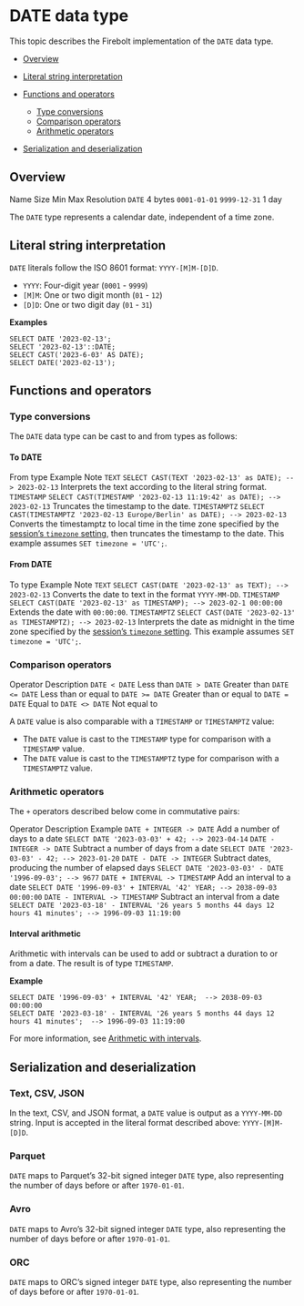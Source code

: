 # [](#date-data-type)DATE data type

This topic describes the Firebolt implementation of the `DATE` data type.

- [Overview](#overview)
- [Literal string interpretation](#literal-string-interpretation)
- [Functions and operators](#functions-and-operators)
  
  - [Type conversions](#type-conversions)
  - [Comparison operators](#comparison-operators)
  - [Arithmetic operators](#arithmetic-operators)
- [Serialization and deserialization](#serialization-and-deserialization)

## [](#overview)Overview

Name Size Min Max Resolution `DATE` 4 bytes `0001-01-01` `9999-12-31` 1 day

The `DATE` type represents a calendar date, independent of a time zone.

## [](#literal-string-interpretation)Literal string interpretation

`DATE` literals follow the ISO 8601 format: `YYYY-[M]M-[D]D`.

- `YYYY`: Four-digit year (`0001` - `9999`)
- `[M]M`: One or two digit month (`01` - `12`)
- `[D]D`: One or two digit day (`01` - `31`)

**Examples**

```
SELECT DATE '2023-02-13';
SELECT '2023-02-13'::DATE;
SELECT CAST('2023-6-03' AS DATE);
SELECT DATE('2023-02-13');
```

## [](#functions-and-operators)Functions and operators

### [](#type-conversions)Type conversions

The `DATE` data type can be cast to and from types as follows:

#### [](#to-date)To DATE

From type Example Note `TEXT` `SELECT CAST(TEXT '2023-02-13' as DATE); --> 2023-02-13` Interprets the text according to the literal string format. `TIMESTAMP` `SELECT CAST(TIMESTAMP '2023-02-13 11:19:42' as DATE); --> 2023-02-13` Truncates the timestamp to the date. `TIMESTAMPTZ` `SELECT CAST(TIMESTAMPTZ '2023-02-13 Europe/Berlin' as DATE); --> 2023-02-13` Converts the timestamptz to local time in the time zone specified by the [session’s `timezone` setting](/Reference/system-settings.html#setting-the-time-zone), then truncates the timestamp to the date. This example assumes `SET timezone = 'UTC';`.

#### [](#from-date)From DATE

To type Example Note `TEXT` `SELECT CAST(DATE '2023-02-13' as TEXT); --> 2023-02-13` Converts the date to text in the format `YYYY-MM-DD`. `TIMESTAMP` `SELECT CAST(DATE '2023-02-13' as TIMESTAMP); --> 2023-02-1 00:00:00` Extends the date with `00:00:00`. `TIMESTAMPTZ` `SELECT CAST(DATE '2023-02-13' as TIMESTAMPTZ); --> 2023-02-13` Interprets the date as midnight in the time zone specified by the [session’s `timezone` setting](/Reference/system-settings.html#setting-the-time-zone). This example assumes `SET timezone = 'UTC';`.

### [](#comparison-operators)Comparison operators

Operator Description `DATE < DATE` Less than `DATE > DATE` Greater than `DATE <= DATE` Less than or equal to `DATE >= DATE` Greater than or equal to `DATE = DATE` Equal to `DATE <> DATE` Not equal to

A `DATE` value is also comparable with a `TIMESTAMP` or `TIMESTAMPTZ` value:

- The `DATE` value is cast to the `TIMESTAMP` type for comparison with a `TIMESTAMP` value.
- The `DATE` value is cast to the `TIMESTAMPTZ` type for comparison with a `TIMESTAMPTZ` value.

### [](#arithmetic-operators)Arithmetic operators

The `+` operators described below come in commutative pairs:

Operator Description Example `DATE + INTEGER -> DATE` Add a number of days to a date `SELECT DATE '2023-03-03' + 42; --> 2023-04-14` `DATE - INTEGER -> DATE` Subtract a number of days from a date `SELECT DATE '2023-03-03' - 42; --> 2023-01-20` `DATE - DATE -> INTEGER` Subtract dates, producing the number of elapsed days `SELECT DATE '2023-03-03' - DATE '1996-09-03'; --> 9677` `DATE + INTERVAL -> TIMESTAMP` Add an interval to a date `SELECT DATE '1996-09-03' + INTERVAL '42' YEAR; --> 2038-09-03 00:00:00` `DATE - INTERVAL -> TIMESTAMP` Subtract an interval from a date `SELECT DATE '2023-03-18' - INTERVAL '26 years 5 months 44 days 12 hours 41 minutes'; --> 1996-09-03 11:19:00`

#### [](#interval-arithmetic)Interval arithmetic

Arithmetic with intervals can be used to add or subtract a duration to or from a date. The result is of type `TIMESTAMP`.

**Example**

```
SELECT DATE '1996-09-03' + INTERVAL '42' YEAR;  --> 2038-09-03 00:00:00
SELECT DATE '2023-03-18' - INTERVAL '26 years 5 months 44 days 12 hours 41 minutes';  --> 1996-09-03 11:19:00
```

For more information, see [Arithmetic with intervals](/Reference/interval-arithmetic.html).

## [](#serialization-and-deserialization)Serialization and deserialization

### [](#text-csv-json)Text, CSV, JSON

In the text, CSV, and JSON format, a `DATE` value is output as a `YYYY-MM-DD` string. Input is accepted in the literal format described above: `YYYY-[M]M-[D]D`.

### [](#parquet)Parquet

`DATE` maps to Parquet’s 32-bit signed integer `DATE` type, also representing the number of days before or after `1970-01-01`.

### [](#avro)Avro

`DATE` maps to Avro’s 32-bit signed integer `DATE` type, also representing the number of days before or after `1970-01-01`.

### [](#orc)ORC

`DATE` maps to ORC’s signed integer `DATE` type, also representing the number of days before or after `1970-01-01`.